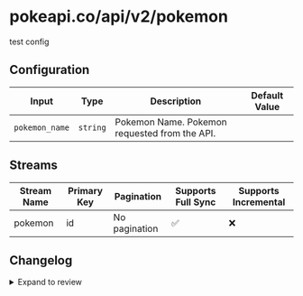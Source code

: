 # pokeapi.co/api/v2/pokemon
test config
## Configuration

| Input | Type | Description | Default Value |
|-------|------|-------------|---------------|
| `pokemon_name` | `string` | Pokemon Name. Pokemon requested from the API. |  |

## Streams
| Stream Name | Primary Key | Pagination | Supports Full Sync | Supports Incremental |
|-------------|-------------|------------|---------------------|----------------------|
| pokemon | id | No pagination | ✅ |  ❌  |


## Changelog

<details>
  <summary>Expand to review</summary>

| Version          | Date       | Subject        |
|------------------|------------|----------------|
| 0.0.1 | 2024-08-09 | Initial release by bechurch-test via Connector Builder|

</details>